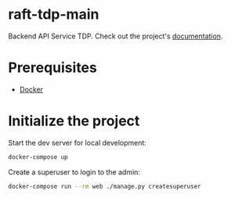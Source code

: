 # raft-tdp-main


Backend API Service TDP. Check out the project's [documentation](http://raftergit.github.io/raft-tdp-main/).

# Prerequisites

- [Docker](https://docs.docker.com/docker-for-mac/install/)

# Initialize the project

Start the dev server for local development:

```bash
docker-compose up
```

Create a superuser to login to the admin:

```bash
docker-compose run --rm web ./manage.py createsuperuser
```
